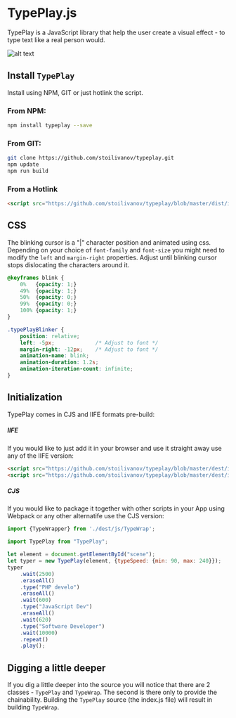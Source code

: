 # TypePlay.js

TypePlay is a JavaScript library that help the user create a visual effect - to type text like a real person would.

![alt text](https://stoilivanov.com/images/ezgif-2-1489a940e8c2.gif "TypePlay preview")

## Install ```TypePlay```
Install using NPM, GIT or just hotlink the script.
### From NPM:
```sh
npm install typeplay --save
```

### From GIT:
```sh
git clone https://github.com/stoilivanov/typeplay.git
npm update
npm run build
```

### From a Hotlink 
```html
<script src="https://github.com/stoilivanov/typeplay/blob/master/dist/iife/TypePlay.min.js"></script>
```

## CSS
The blinking cursor is a "|" character position and animated using css. Depending on your choice of ```font-family``` and ```font-size``` you might need to modify the ```left``` and ```margin-right``` properties. Adjust until blinking cursor stops dislocating the characters around it.
```css
@keyframes blink {
    0%   {opacity: 1;}
    49%  {opacity: 1;}
    50%  {opacity: 0;}
    99%  {opacity: 0;}
    100% {opacity: 1;}
}

.typePlayBlinker {
    position: relative;
    left: -5px;             /* Adjust to font */
    margin-right: -12px;    /* Adjust to font */
    animation-name: blink;
    animation-duration: 1.2s;
    animation-iteration-count: infinite;
}
```


## Initialization 
TypePlay comes in CJS and IIFE formats pre-build:
##### IIFE
If you would like to just add it in your browser and use it straight away use any of the IIFE version:
```html
<script src="https://github.com/stoilivanov/typeplay/blob/master/dest/iife/TypePlay.js"></script>
<script src="https://github.com/stoilivanov/typeplay/blob/master/dest/iife/TypePlay.min.js"></script>
```
##### CJS
If you would like to package it together with other scripts in your App using Webpack or any other alternatife use the CJS version:
```javascript
import {TypeWrapper} from './dest/js/TypeWrap';
```

```javascript
import TypePlay from "TypePlay";

let element = document.getElementById("scene");
let typer = new TypePlay(element, {typeSpeed: {min: 90, max: 240}});
typer
    .wait(2500)
    .eraseAll()
    .type("PHP develo")
    .eraseAll()
    .wait(600)
    .type("JavaScript Dev")
    .eraseAll()
    .wait(620)
    .type("Software Developer")
    .wait(10000)
    .repeat()
    .play();

```

## Digging a little deeper
If you dig a little deeper into the source you will notice that there are 2 classes - ```TypePlay``` and ```TypeWrap```. The second is there only to provide the chainability. Building the ```TypePlay``` source (the index.js file) will result in building ```TypeWrap```.
